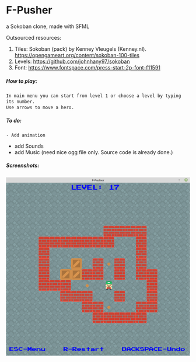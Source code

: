 # F-Pusher
a Sokoban clone, made with SFML

Outsourced resources:
1) Tiles:  Sokoban (pack)	by  Kenney Vleugels (Kenney.nl).  https://opengameart.org/content/sokoban-100-tiles
2) Levels:	https://github.com/johnhany97/sokoban
3) Font:	https://www.fontspace.com/press-start-2p-font-f11591

##### How to play:
	In main menu you can start from level 1 or choose a level by typing its number.
	Use arrows to move a hero.

##### To do:
	- Add animation
  - add Sounds
  - add Music (need nice ogg file only. Source code is already done.)


##### Screenshots:
![alt text](https://github.com/filasfilas/F-Pusher/blob/main/media/images/F-Pusher-1.png?raw=true)

